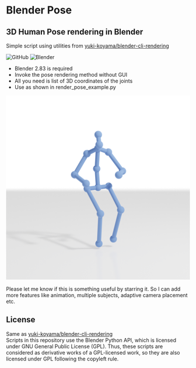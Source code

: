 # Blender Pose 
## 3D Human Pose rendering in Blender
Simple script using utilities from [yuki-koyama/blender-cli-rendering](https://github.com/yuki-koyama/blender-cli-rendering)

![GitHub](https://img.shields.io/github/license/yuki-koyama/blender-cli-rendering)
![Blender](https://img.shields.io/badge/blender-2.83-brightgreen)

- Blender 2.83 is required
- Invoke the pose rendering method without GUI
- All you need is list of 3D coordinates of the joints
- Use as shown in render_pose_example.py

<img src="output/pose0001.png">



Please let me know if this is something useful by starring it. So I can add more features like animation, multiple subjects, adaptive camera placement etc.

## License

Same as [yuki-koyama/blender-cli-rendering](https://github.com/yuki-koyama/blender-cli-rendering)  
Scripts in this repository use the Blender Python API, which is licensed under GNU General Public License (GPL). Thus, these scripts are considered as derivative works of a GPL-licensed work, so they are also licensed under GPL following the copyleft rule.
